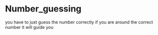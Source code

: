 # Number_guessing
you have to just guess the number correctly if you are around the correct number it will guide you
